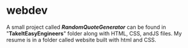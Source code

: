 # webdev
A small project called **_RandomQuoteGenerator_** can be found in "**TakeItEasyEngineers**" folder along with HTML, CSS, andJS files.
My resume is in a folder called website built with html and CSS.
